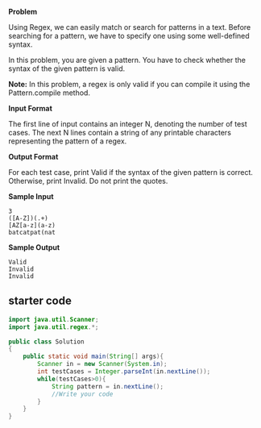 **Problem** 

Using Regex, we can easily match or search for patterns in a text. Before searching for a pattern, we have to specify one using some well-defined syntax.

In this problem, you are given a pattern. You have to check whether the syntax of the given pattern is valid.

**Note:** In this problem, a regex is only valid if you can compile it using the Pattern.compile method.

**Input Format**

The first line of input contains an integer N, denoting the number of test cases. The next N lines contain a string of any printable characters representing the pattern of a regex.

**Output Format**

For each test case, print Valid if the syntax of the given pattern is correct. Otherwise, print Invalid. Do not print the quotes.

**Sample Input**

```
3
([A-Z])(.+)
[AZ[a-z](a-z)
batcatpat(nat
```

**Sample Output**

```
Valid
Invalid
Invalid
```

## starter code
```java
import java.util.Scanner;
import java.util.regex.*;

public class Solution
{
    public static void main(String[] args){
        Scanner in = new Scanner(System.in);
        int testCases = Integer.parseInt(in.nextLine());
        while(testCases>0){
            String pattern = in.nextLine();
            //Write your code
        }
    }
}
```